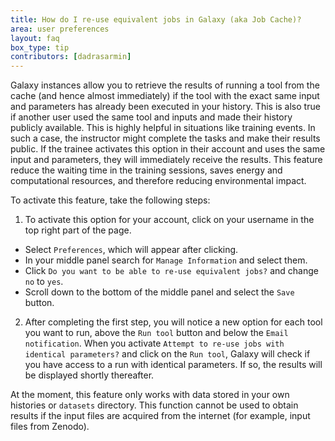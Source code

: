 ```yaml
---
title: How do I re-use equivalent jobs in Galaxy (aka Job Cache)?
area: user preferences
layout: faq
box_type: tip
contributors: [dadrasarmin]
---
```


Galaxy instances allow you to retrieve the results of running a tool from the cache (and hence almost immediately) if the tool with the exact same input and parameters has already been executed in your history. 
This is also true if another user used the same tool and inputs and made their history publicly available.
This is highly helpful in situations like training events. In such a case, the instructor might complete the tasks and make their results public. 
If the trainee activates this option in their account and uses the same input and parameters, they will immediately receive the results. This feature reduce the waiting time in the training sessions,
saves energy and computational resources, and therefore reducing environmental impact.

To activate this feature, take the following steps:

1. To activate this option for your account, click on your username in the top right part of the page.
- Select `Preferences`, which will appear after clicking.
- In your middle panel search for `Manage Information` and select them.
- Click `Do you want to be able to re-use equivalent jobs?` and change `no` to `yes`.
- Scroll down to the bottom of the middle panel and select the `Save` button.
2. After completing the first step, you will notice a new option for each tool you want to run, above the `Run tool` button and below the `Email notification`. When you activate `Attempt to re-use jobs with identical parameters?`
  and click on the `Run tool`, Galaxy will check if you have access to a run with identical parameters. If so, the results will be displayed shortly thereafter.

At the moment, this feature only works with data stored in your own histories or `datasets` directory.
This function cannot be used to obtain results if the input files are acquired from the internet (for example, input files from Zenodo).
